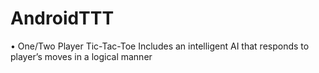 AndroidTTT
==========
•	One/Two Player Tic-Tac-Toe
  Includes an intelligent AI that responds to player’s moves in a logical manner
